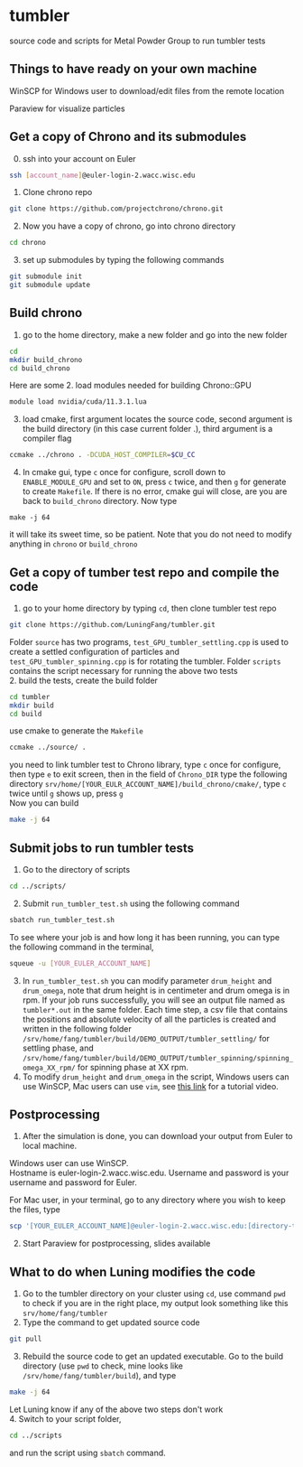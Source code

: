 # tumbler
source code and scripts for Metal Powder Group to run tumbler tests

## Things to have ready on your own machine
WinSCP for Windows user to download/edit files from the remote location

Paraview for visualize particles

## Get a copy of Chrono and its submodules
0. ssh into your account on Euler
````sh
ssh [account_name]@euler-login-2.wacc.wisc.edu
````
1. Clone chrono repo
````sh
git clone https://github.com/projectchrono/chrono.git
````
2. Now you have a copy of chrono, go into chrono directory
````sh
cd chrono
````
3. set up submodules by typing the following commands
````sh
git submodule init
git submodule update
````

## Build chrono
1. go to the home directory, make a new folder and go into the new folder
````sh
cd
mkdir build_chrono
cd build_chrono
````
Here are some 
2. load modules needed for building Chrono::GPU
````sh
module load nvidia/cuda/11.3.1.lua 
````
3. load cmake, first argument locates the source code, second argument is the build directory (in this case current folder .), third argument is a compiler flag
````sh
ccmake ../chrono . -DCUDA_HOST_COMPILER=$CU_CC
````
4. In cmake gui, type `c` once for configure, scroll down to `ENABLE_MODULE_GPU` and set to `ON`, press `c` twice, and then `g` for generate to create `Makefile`. If there is no error, cmake gui will close, are you are back to `build_chrono` directory. Now type
````
make -j 64
````
it will take its sweet time, so be patient. Note that you do not need to modify anything in `chrono` or `build_chrono`  

## Get a copy of tumber test repo and compile the code 
1. go to your home directory by typing `cd`, then clone tumbler test repo
````sh
git clone https://github.com/LuningFang/tumbler.git
````
Folder `source` has two programs, `test_GPU_tumbler_settling.cpp` is used to create a settled configuration of particles and `test_GPU_tumbler_spinning.cpp` is for rotating the tumbler. Folder `scripts` contains the script necessary for running the above two tests  
2. build the tests, create the build folder
````sh
cd tumbler
mkdir build
cd build
````
use cmake to generate the `Makefile`
````sh
ccmake ../source/ .
````
you need to link tumbler test to Chrono library, type `c` once for configure, then type `e` to exit screen, then in the field of `Chrono_DIR` type the following directory `srv/home/[YOUR_EULR_ACCOUNT_NAME]/build_chrono/cmake/`, type `c` twice until `g` shows up, press `g`  
Now you can build
````sh
make -j 64
````
## Submit jobs to run tumbler tests
1. Go to the directory of scripts
````sh
cd ../scripts/
````
2. Submit `run_tumbler_test.sh` using the following command
````sh
sbatch run_tumbler_test.sh
````
To see where your job is and how long it has been running, you can type the following command in the terminal, 
````sh
squeue -u [YOUR_EULER_ACCOUNT_NAME]
````
3. In `run_tumbler_test.sh` you can modify parameter `drum_height` and `drum_omega`, note that drum height is in centimeter and drum omega is in rpm. If your job runs successfully, you will see an output file named as `tumbler*.out` in the same folder. Each time step, a csv file that contains the positions and absolute velocity of all the particles is created and written in the following folder 
`/srv/home/fang/tumbler/build/DEMO_OUTPUT/tumbler_settling/` for settling phase, and   `/srv/home/fang/tumbler/build/DEMO_OUTPUT/tumbler_spinning/spinning_omega_XX_rpm/` for spinning phase at XX rpm. 
4. To modify `drum_height` and `drum_omega` in the script, Windows users can use WinSCP, Mac users can use `vim`, see [this link](https://www.youtube.com/watch?v=ggSyF1SVFr4) for a tutorial video.

## Postprocessing
1. After the simulation is done, you can download your output from Euler to local machine. 

Windows user can use WinSCP.   
Hostname is euler-login-2.wacc.wisc.edu. 
Username and password is your username and password for Euler.   

For Mac user, in your terminal, go to any directory where you wish to keep the files, type
````sh
scp '[YOUR_EULER_ACCOUNT_NAME]@euler-login-2.wacc.wisc.edu:[directory-to-your-csv-files]/*` .
````
2. Start Paraview for postprocessing, slides available

## What to do when Luning modifies the code
1. Go to the tumbler directory on your cluster using `cd`, use command `pwd` to check if you are in the right place, my output look something like this `srv/home/fang/tumbler`
2. Type the command to get updated source code
````sh
git pull
````
3. Rebuild the source code to get an updated executable. Go to the build directory (use `pwd` to check, mine looks like `/srv/home/fang/tumbler/build`), and type
````sh
make -j 64
````
Let Luning know if any of the above two steps don't work  
4. Switch to your script folder,
````sh
cd ../scripts
````
and run the script using `sbatch` command. 
